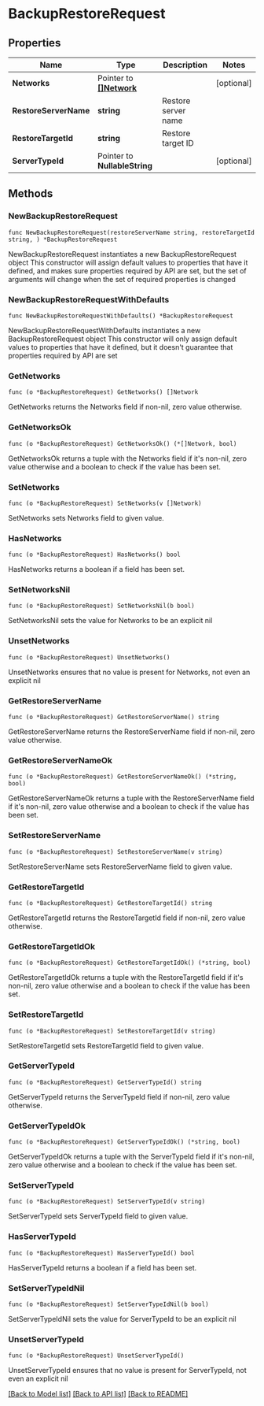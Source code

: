 # BackupRestoreRequest

## Properties

Name | Type | Description | Notes
------------ | ------------- | ------------- | -------------
**Networks** | Pointer to [**[]Network**](Network.md) |  | [optional] 
**RestoreServerName** | **string** | Restore server name | 
**RestoreTargetId** | **string** | Restore target ID | 
**ServerTypeId** | Pointer to **NullableString** |  | [optional] 

## Methods

### NewBackupRestoreRequest

`func NewBackupRestoreRequest(restoreServerName string, restoreTargetId string, ) *BackupRestoreRequest`

NewBackupRestoreRequest instantiates a new BackupRestoreRequest object
This constructor will assign default values to properties that have it defined,
and makes sure properties required by API are set, but the set of arguments
will change when the set of required properties is changed

### NewBackupRestoreRequestWithDefaults

`func NewBackupRestoreRequestWithDefaults() *BackupRestoreRequest`

NewBackupRestoreRequestWithDefaults instantiates a new BackupRestoreRequest object
This constructor will only assign default values to properties that have it defined,
but it doesn't guarantee that properties required by API are set

### GetNetworks

`func (o *BackupRestoreRequest) GetNetworks() []Network`

GetNetworks returns the Networks field if non-nil, zero value otherwise.

### GetNetworksOk

`func (o *BackupRestoreRequest) GetNetworksOk() (*[]Network, bool)`

GetNetworksOk returns a tuple with the Networks field if it's non-nil, zero value otherwise
and a boolean to check if the value has been set.

### SetNetworks

`func (o *BackupRestoreRequest) SetNetworks(v []Network)`

SetNetworks sets Networks field to given value.

### HasNetworks

`func (o *BackupRestoreRequest) HasNetworks() bool`

HasNetworks returns a boolean if a field has been set.

### SetNetworksNil

`func (o *BackupRestoreRequest) SetNetworksNil(b bool)`

 SetNetworksNil sets the value for Networks to be an explicit nil

### UnsetNetworks
`func (o *BackupRestoreRequest) UnsetNetworks()`

UnsetNetworks ensures that no value is present for Networks, not even an explicit nil
### GetRestoreServerName

`func (o *BackupRestoreRequest) GetRestoreServerName() string`

GetRestoreServerName returns the RestoreServerName field if non-nil, zero value otherwise.

### GetRestoreServerNameOk

`func (o *BackupRestoreRequest) GetRestoreServerNameOk() (*string, bool)`

GetRestoreServerNameOk returns a tuple with the RestoreServerName field if it's non-nil, zero value otherwise
and a boolean to check if the value has been set.

### SetRestoreServerName

`func (o *BackupRestoreRequest) SetRestoreServerName(v string)`

SetRestoreServerName sets RestoreServerName field to given value.


### GetRestoreTargetId

`func (o *BackupRestoreRequest) GetRestoreTargetId() string`

GetRestoreTargetId returns the RestoreTargetId field if non-nil, zero value otherwise.

### GetRestoreTargetIdOk

`func (o *BackupRestoreRequest) GetRestoreTargetIdOk() (*string, bool)`

GetRestoreTargetIdOk returns a tuple with the RestoreTargetId field if it's non-nil, zero value otherwise
and a boolean to check if the value has been set.

### SetRestoreTargetId

`func (o *BackupRestoreRequest) SetRestoreTargetId(v string)`

SetRestoreTargetId sets RestoreTargetId field to given value.


### GetServerTypeId

`func (o *BackupRestoreRequest) GetServerTypeId() string`

GetServerTypeId returns the ServerTypeId field if non-nil, zero value otherwise.

### GetServerTypeIdOk

`func (o *BackupRestoreRequest) GetServerTypeIdOk() (*string, bool)`

GetServerTypeIdOk returns a tuple with the ServerTypeId field if it's non-nil, zero value otherwise
and a boolean to check if the value has been set.

### SetServerTypeId

`func (o *BackupRestoreRequest) SetServerTypeId(v string)`

SetServerTypeId sets ServerTypeId field to given value.

### HasServerTypeId

`func (o *BackupRestoreRequest) HasServerTypeId() bool`

HasServerTypeId returns a boolean if a field has been set.

### SetServerTypeIdNil

`func (o *BackupRestoreRequest) SetServerTypeIdNil(b bool)`

 SetServerTypeIdNil sets the value for ServerTypeId to be an explicit nil

### UnsetServerTypeId
`func (o *BackupRestoreRequest) UnsetServerTypeId()`

UnsetServerTypeId ensures that no value is present for ServerTypeId, not even an explicit nil

[[Back to Model list]](../README.md#documentation-for-models) [[Back to API list]](../README.md#documentation-for-api-endpoints) [[Back to README]](../README.md)


